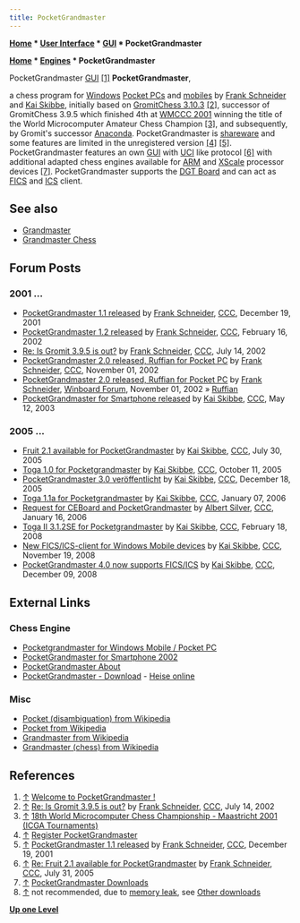 ```yaml
---
title: PocketGrandmaster
---
```

**[Home](Home "Home") \* [User Interface](User_Interface "User Interface") \* [GUI](GUI "GUI") \* PocketGrandmaster**  

**[Home](Home "Home") \* [Engines](Engines "Engines") \* PocketGrandmaster**



 [](http://www.pocketgrandmaster.com/english/pgm.html) PocketGrandmaster [GUI](GUI "GUI") <a id="cite-note-1" href="#cite-ref-1">[1]</a> 
**PocketGrandmaster**,  

a chess program for [Windows](Windows "Windows") [Pocket PCs](index.php?title=Pocket_PC&action=edit&redlink=1 "Pocket PC (page does not exist)") and [mobiles](https://en.wikipedia.org/wiki/Windows_Mobile) by [Frank Schneider](Frank_Schneider "Frank Schneider") and [Kai Skibbe](Kai_Skibbe "Kai Skibbe"), initially based on [GromitChess 3.10.3](Gromit "Gromit") <a id="cite-note-2" href="#cite-ref-2">[2]</a>, successor of GromitChess 3.9.5 which finished 4th at [WMCCC 2001](WMCCC_2001 "WMCCC 2001") winning the title of the World Microcomputer Amateur Chess Champion <a id="cite-note-3" href="#cite-ref-3">[3]</a>, and subsequently, by Gromit's successor [Anaconda](Anaconda "Anaconda"). 
PocketGrandmaster is [shareware](https://en.wikipedia.org/wiki/Shareware) and some features are limited in the unregistered version <a id="cite-note-4" href="#cite-ref-4">[4]</a> <a id="cite-note-5" href="#cite-ref-5">[5]</a>. 
PocketGrandmaster features an own [GUI](GUI "GUI") with [UCI](UCI "UCI") like protocol <a id="cite-note-6" href="#cite-ref-6">[6]</a> with additional adapted chess engines available for [ARM](https://en.wikipedia.org/wiki/ARM_architecture) and [XScale](https://en.wikipedia.org/wiki/XScale) processor devices <a id="cite-note-7" href="#cite-ref-7">[7]</a>. PocketGrandmaster supports the [DGT Board](DGT_Board "DGT Board") and can act as [FICS](index.php?title=Free_Internet_Chess_Server&action=edit&redlink=1 "Free Internet Chess Server (page does not exist)") and [ICS](index.php?title=Internet_Chess_Club&action=edit&redlink=1 "Internet Chess Club (page does not exist)") client. 



## See also


* [Grandmaster](Grandmaster "Grandmaster")
* [Grandmaster Chess](Grandmaster_Chess "Grandmaster Chess")


## Forum Posts


### 2001 ...


* [PocketGrandmaster 1.1 released](https://www.stmintz.com/ccc/index.php?id=202624) by [Frank Schneider](Frank_Schneider "Frank Schneider"), [CCC](CCC "CCC"), December 19, 2001
* [PocketGrandmaster 1.2 released](https://www.stmintz.com/ccc/index.php?id=213791) by [Frank Schneider](Frank_Schneider "Frank Schneider"), [CCC](CCC "CCC"), February 16, 2002
* [Re: Is Gromit 3.9.5 is out?](https://www.stmintz.com/ccc/index.php?id=240495) by [Frank Schneider](Frank_Schneider "Frank Schneider"), [CCC](CCC "CCC"), July 14, 2002
* [PocketGrandmaster 2.0 released, Ruffian for Pocket PC](https://www.stmintz.com/ccc/index.php?id=262908) by [Frank Schneider](Frank_Schneider "Frank Schneider"), [CCC](CCC "CCC"), November 01, 2002
* [PocketGrandmaster 2.0 released, Ruffian for Pocket PC](http://www.open-aurec.com/wbforum/viewtopic.php?f=18&t=39774) by [Frank Schneider](Frank_Schneider "Frank Schneider"), [Winboard Forum](Computer_Chess_Forums "Computer Chess Forums"), November 01, 2002 » [Ruffian](Ruffian "Ruffian")
* [PocketGrandmaster for Smartphone released](https://www.stmintz.com/ccc/index.php?id=296353) by [Kai Skibbe](Kai_Skibbe "Kai Skibbe"), [CCC](CCC "CCC"), May 12, 2003


### 2005 ...


* [Fruit 2.1 available for PocketGrandmaster](https://www.stmintz.com/ccc/index.php?id=439220) by [Kai Skibbe](Kai_Skibbe "Kai Skibbe"), [CCC](CCC "CCC"), July 30, 2005
* [Toga 1.0 for Pocketgrandmaster](https://www.stmintz.com/ccc/index.php?id=455164) by [Kai Skibbe](Kai_Skibbe "Kai Skibbe"), [CCC](CCC "CCC"), October 11, 2005
* [PocketGrandmaster 3.0 veröffentlicht](https://www.stmintz.com/ccc/index.php?id=471508) by [Kai Skibbe](Kai_Skibbe "Kai Skibbe"), [CCC](CCC "CCC"), December 18, 2005
* [Toga 1.1a for Pocketgrandmaster](https://www.stmintz.com/ccc/index.php?id=477666) by [Kai Skibbe](Kai_Skibbe "Kai Skibbe"), [CCC](CCC "CCC"), January 07, 2006
* [Request for CEBoard and PocketGrandmaster](https://www.stmintz.com/ccc/index.php?id=480044) by [Albert Silver](Albert_Silver "Albert Silver"), [CCC](CCC "CCC"), January 16, 2006
* [Toga II 3.1.2SE for Pocketgrandmaster](http://www.talkchess.com/forum/viewtopic.php?t=19713) by [Kai Skibbe](Kai_Skibbe "Kai Skibbe"), [CCC](CCC "CCC"), February 18, 2008
* [New FICS/ICS-client for Windows Mobile devices](http://www.talkchess.com/forum/viewtopic.php?t=24961) by [Kai Skibbe](Kai_Skibbe "Kai Skibbe"), [CCC](CCC "CCC"), November 19, 2008
* [PocketGrandmaster 4.0 now supports FICS/ICS](http://www.talkchess.com/forum/viewtopic.php?t=25349) by [Kai Skibbe](Kai_Skibbe "Kai Skibbe"), [CCC](CCC "CCC"), December 09, 2008


## External Links


### Chess Engine


* [Pocketgrandmaster for Windows Mobile / Pocket PC](http://www.pocketgrandmaster.com/english/index.html)
* [PocketGrandmaster for Smartphone 2002](http://www.pocketgrandmaster.com/english/pgms.html)
* [PocketGrandmaster About](http://www.pocketgrandmaster.com/english/about.html)
* [PocketGrandmaster - Download](http://www.heise.de/download/pocketgrandmaster-118034.html) - [Heise online](http://de.wikipedia.org/wiki/Heise_online)


### Misc


* [Pocket (disambiguation) from Wikipedia](https://en.wikipedia.org/wiki/Pocket_%28disambiguation%29)
* [Pocket from Wikipedia](https://en.wikipedia.org/wiki/Pocket)
* [Grandmaster from Wikipedia](https://en.wikipedia.org/wiki/Grandmaster)
* [Grandmaster (chess) from Wikipedia](https://en.wikipedia.org/wiki/Grandmaster_%28chess%29)


## References


1. <a id="cite-ref-1" href="#cite-note-1">↑</a> [Welcome to PocketGrandmaster !](http://www.pocketgrandmaster.com/english/pgm.html)
2. <a id="cite-ref-2" href="#cite-note-2">↑</a> [Re: Is Gromit 3.9.5 is out?](https://www.stmintz.com/ccc/index.php?id=240495) by [Frank Schneider](Frank_Schneider "Frank Schneider"), [CCC](CCC "CCC"), July 14, 2002
3. <a id="cite-ref-3" href="#cite-note-3">↑</a> [18th World Microcomputer Chess Championship - Maastricht 2001 (ICGA Tournaments)](http://www.grappa.univ-lille3.fr/icga/tournament.php?id=30)
4. <a id="cite-ref-4" href="#cite-note-4">↑</a> [Register PocketGrandmaster](http://www.pocketgrandmaster.com/english/reg.html)
5. <a id="cite-ref-5" href="#cite-note-5">↑</a> [PocketGrandmaster 1.1 released](https://www.stmintz.com/ccc/index.php?id=202624) by [Frank Schneider](Frank_Schneider "Frank Schneider"), [CCC](CCC "CCC"), December 19, 2001
6. <a id="cite-ref-6" href="#cite-note-6">↑</a> [Re: Fruit 2.1 available for PocketGrandmaster](https://www.stmintz.com/ccc/index.php?id=439433) by [Frank Schneider](Frank_Schneider "Frank Schneider"), [CCC](CCC "CCC"), July 31, 2005
7. <a id="cite-ref-7" href="#cite-note-7">↑</a> [PocketGrandmaster Downloads](http://www.pocketgrandmaster.com/english/dload.html)
8. <a id="cite-ref-8" href="#cite-note-8">↑</a> not recommended, due to [memory leak](https://en.wikipedia.org/wiki/Memory_leak), see [Other downloads](http://www.pocketgrandmaster.com/english/odload.html)

**[Up one Level](Engines "Engines")**







 
